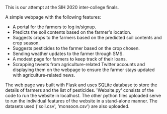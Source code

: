This is our attempt at the SIH 2020 inter-college finals.

A simple webpage with the following features:

- A portal for the farmers to log in/signup.
- Predicts the soil contents based on the farmer's location.
- Suggests crops to the farmers based on the predicted soil contents and crop season.
- Suggests pesticides to the farmer based on the crop chosen.
- Sending weather updates to the farmer through SMS.
- A modest page for farmers to keep track of their loans.
- Scrapping tweets from agriculture-related Twitter accounts and displaying them on the webpage to ensure the farmer stays updated with agriculture-related news.

The web page was built with Flask and uses SQLite database to store the details of farmers and the list of pesticides. 'Website.py' consists of the code to run the website in localhost. The other python files uploaded serve to run the individual features of the website in a stand-alone manner. The datasets used ('soil.csv', 'monsoon.csv') are also uploaded.
